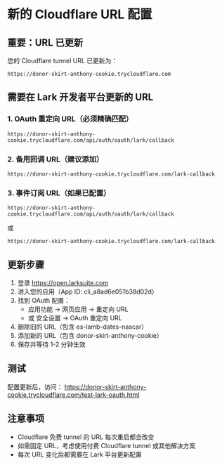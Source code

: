 # 新的 Cloudflare URL 配置

## 重要：URL 已更新

您的 Cloudflare tunnel URL 已更新为：
```
https://donor-skirt-anthony-cookie.trycloudflare.com
```

## 需要在 Lark 开发者平台更新的 URL

### 1. OAuth 重定向 URL（必须精确匹配）
```
https://donor-skirt-anthony-cookie.trycloudflare.com/api/auth/oauth/lark/callback
```

### 2. 备用回调 URL（建议添加）
```
https://donor-skirt-anthony-cookie.trycloudflare.com/lark-callback
```

### 3. 事件订阅 URL（如果已配置）
```
https://donor-skirt-anthony-cookie.trycloudflare.com/api/auth/oauth/lark/callback
```
或
```
https://donor-skirt-anthony-cookie.trycloudflare.com/lark-callback
```

## 更新步骤

1. 登录 https://open.larksuite.com
2. 进入您的应用（App ID: cli_a8ad6e051b38d02d）
3. 找到 OAuth 配置：
   - 应用功能 → 网页应用 → 重定向 URL
   - 或 安全设置 → OAuth 重定向 URL
4. 删除旧的 URL（包含 es-lamb-dates-nascar）
5. 添加新的 URL（包含 donor-skirt-anthony-cookie）
6. 保存并等待 1-2 分钟生效

## 测试

配置更新后，访问：
https://donor-skirt-anthony-cookie.trycloudflare.com/test-lark-oauth.html

## 注意事项

- Cloudflare 免费 tunnel 的 URL 每次重启都会改变
- 如需固定 URL，考虑使用付费 Cloudflare tunnel 或其他解决方案
- 每次 URL 变化后都需要在 Lark 平台更新配置
